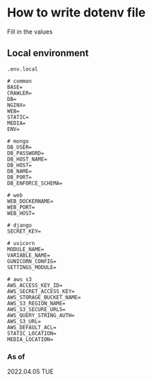 # How to write dotenv file
Fill in the values

## Local environment
`.env.local`
```dotenv
# common
BASE=
CRAWLER=
DB=
NGINX=
WEB=
STATIC=
MEDIA=
ENV=

# mongo
DB_USER=
DB_PASSWORD=
DB_HOST_NAME=
DB_HOST=
DB_NAME=
DB_PORT=
DB_ENFORCE_SCHEMA=

# web
WEB_DOCKERNAME=
WEB_PORT=
WEB_HOST=

# django
SECRET_KEY=

# uvicorn
MODULE_NAME=
VARIABLE_NAME=
GUNICORN_CONFIG=
SETTINGS_MODULE=

# aws s3
AWS_ACCESS_KEY_ID=
AWS_SECRET_ACCESS_KEY=
AWS_STORAGE_BUCKET_NAME=
AWS_S3_REGION_NAME=
AWS_S3_SECURE_URLS=
AWS_QUERY_STRING_AUTH=
AWS_S3_URL=
AWS_DEFAULT_ACL=
STATIC_LOCATION=
MEDIA_LOCATION=
```

### As of
2022.04.05 TUE
